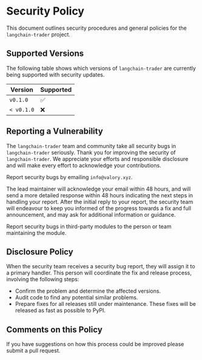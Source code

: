 # Security Policy

This document outlines security procedures and general policies for the `langchain-trader` project.

## Supported Versions

The following table shows which versions of `langchain-trader` are currently being supported with security updates.

| Version    | Supported          |
|------------|--------------------|
| `v0.1.0`   | :white_check_mark: |
| `< v0.1.0` | :x:                |

## Reporting a Vulnerability

The `langchain-trader` team and community take all security bugs in `langchain-trader` seriously. Thank you for improving the security of `langchain-trader`. We appreciate your efforts and responsible disclosure and will make every effort to acknowledge your contributions.

Report security bugs by emailing `info@valory.xyz`.

The lead maintainer will acknowledge your email within 48 hours, and will send a more detailed response within 48 hours indicating the next steps in handling your report. After the initial reply to your report, the security team will endeavour to keep you informed of the progress towards a fix and full announcement, and may ask for additional information or guidance.

Report security bugs in third-party modules to the person or team maintaining the module.

## Disclosure Policy

When the security team receives a security bug report, they will assign it to a primary handler. This person will coordinate the fix and release process, involving the following steps:

- Confirm the problem and determine the affected versions.
- Audit code to find any potential similar problems.
- Prepare fixes for all releases still under maintenance. These fixes will be released as fast as possible to PyPI.

## Comments on this Policy

If you have suggestions on how this process could be improved please submit a pull request.
